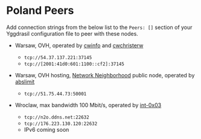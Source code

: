 # Poland Peers

Add connection strings from the below list to the `Peers: []` section of your
Yggdrasil configuration file to peer with these nodes.

* Warsaw, OVH, operated by [cwinfo](https://cwinfo.net) and [cwchristerw](https://christerwaren.fi)
  * `tcp://54.37.137.221:37145`
  * `tcp://[2001:41d0:601:1100::cf2]:37145`

* Warsaw, OVH hosting, [Network Neighborhood](http://netwhood.online) public node, operated by [abslimit](http://netwhood.online/feedback/)
  * `tcp://51.75.44.73:50001`

* Wroclaw, max bandwidth 100 Mbit/s, operated by [int-0x03](https://github.com/int-0x03)
  * `tcp://n2o.ddns.net:22632`
  * `tcp://176.223.130.120:22632`
  * IPv6 coming soon
